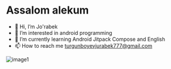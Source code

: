    # Assalom alekum
- 👋 Hi, I’m Jo'rabek
- 👀 I’m interested in android programming
- 🌱 I’m currently learning Android Jitpack Compose and English 
- 📫 How to reach me turgunboyevjurabek777@gmail.com

<!---
jurabek003/jurabek003 is a ✨ special ✨ repository because its `README.md` (this file) appears on your GitHub profile.
You can click the Preview link to take a look at your changes.
--->



   ![image1](https://github.com/jurabek003/jurabek003/assets/133574927/6431a5a8-ed6e-4961-9105-2a062bc66db8)
   
